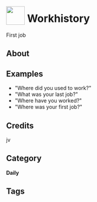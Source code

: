 # <img src="https://raw.githack.com/FortAwesome/Font-Awesome/master/svgs/solid/robot.svg" card_color="#22A7F0" width="50" height="50" style="vertical-align:bottom"/> Workhistory
First job

## About


## Examples
* "Where did you used to work?"
* "What was your last job?"
* "Where have you worked?"
* "Where was your first job?"

## Credits
jv

## Category
**Daily**

## Tags

